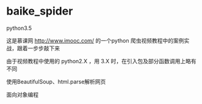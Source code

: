 # baike_spider

python3.5

这是慕课网 http://www.imooc.com/ 的一个python 爬虫视频教程中的案例实战，跟着一步步敲下来

由于视频教程中使用的 python2.X ，用 3.X 时，在引入包及部分函数调用上略有不同

使用BeautifulSoup、html.parse解析网页

面向对象编程

